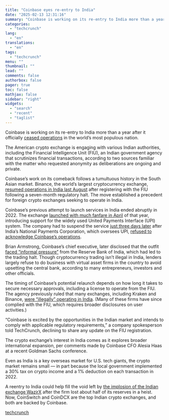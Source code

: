 ```yaml
---
title: "Coinbase eyes re-entry to India"
date: "2025-02-13 12:31:16"
summary: "Coinbase is working on its re-entry to India more than a year after it officially ceased operations in the world’s most populous nation. The American crypto exchange is engaging with various Indian authorities, including the Financial Intelligence Unit (FIU), an Indian government agency that scrutinizes financial transactions, according to two..."
categories:
  - "techcrunch"
lang:
  - "en"
translations:
  - "en"
tags:
  - "techcrunch"
menu: ""
thumbnail: ""
lead: ""
comments: false
authorbox: false
pager: true
toc: false
mathjax: false
sidebar: "right"
widgets:
  - "search"
  - "recent"
  - "taglist"
---
```


Coinbase is working on its re-entry to India more than a year after it officially [ceased operations](https://techcrunch.com/2023/09/10/coinbase-india/) in the world’s most populous nation.

The American crypto exchange is engaging with various Indian authorities, including the Financial Intelligence Unit (FIU), an Indian government agency that scrutinizes financial transactions, according to two sources familiar with the matter who requested anonymity as deliberations are ongoing and private.

Coinbase’s work on its comeback follows a tumultuous history in the South Asian market. Binance, the world’s largest cryptocurrency exchange, [resumed operations in India last August](https://techcrunch.com/2024/08/15/binance-restarts-services-in-india-after-seven-month-regulatory-halt/) after registering with the FIU following a seven-month regulatory halt. The move established a precedent for foreign crypto exchanges seeking to operate in India.

Coinbase’s previous attempt to launch services in India ended abruptly in 2022. The exchange [launched with much fanfare in April](https://techcrunch.com/2022/04/06/coinbase-upi-india/) of that year, introducing support for the widely used United Payments Interface (UPI) system. The company had to suspend the service [just three days later](https://techcrunch.com/2022/04/10/coinbase-suspends-upi-payments-in-india-days-after-launch/) after India’s National Payments Corporation, which oversees UPI, [refused to acknowledge Coinbase’s operations](https://techcrunch.com/2022/04/07/indian-payments-body-refuses-to-acknowledge-coinbases-india-launch/).

Brian Armstrong, Coinbase’s chief executive, later disclosed that the outfit [faced “informal pressure”](https://techcrunch.com/2022/05/10/coinbase-trading-reserve-bank-of-india/) from the Reserve Bank of India, which had led to the trading halt. Though cryptocurrency trading isn’t illegal in India, lenders largely refuse to do business with virtual asset firms in the country to avoid upsetting the central bank, according to many entrepreneurs, investors and other officials.

The timing of Coinbase’s potential relaunch depends on how long it takes to secure necessary approvals, including a license to operate from the FIU. The agency previously ruled that many exchanges, including Kraken and Binance, [were “illegally” operating in India](https://techcrunch.com/2023/12/28/india-government-agency-seeks-to-block-binance-and-kraken/). (Many of these firms have since complied with the FIU, which requires broader disclosures on user activities.)

“Coinbase is excited by the opportunities in the Indian market and intends to comply with applicable regulatory requirements,” a company spokesperson told TechCrunch, declining to share any update on the FIU registration.

The crypto exchange’s interest in India comes as it explores broader international expansion, per comments made by Coinbase CFO Alesia Haas at a recent Goldman Sachs conference.

Even as India is a key overseas market for U.S. tech giants, the crypto market remains small — in part because the local government implemented a 30% tax on crypto income and a 1% deduction on each transaction in 2022.

A reentry to India could help fill the void left by [the implosion of the Indian exchange WazirX](https://techcrunch.com/2024/07/18/indias-wazirx-confirms-security-breach-after-230-million-suspicious-transfer/) after the firm lost about half of its reserves in a heist. Now, CoinSwitch and CoinDCX are the top Indian crypto exchanges, and both are backed by Coinbase.

[techcrunch](https://techcrunch.com/2025/02/12/coinbase-eyes-re-entry-to-india/)
